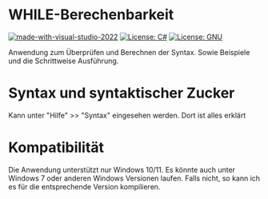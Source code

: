 # WHILE-Berechenbarkeit

[![made-with-visual-studio-2022](https://img.shields.io/badge/-Visual%20Studio-a478db)](https://visualstudio.microsoft.com/de/vs/community/)
[![License: C#](https://img.shields.io/badge/-C%23-green)](https://de.wikipedia.org/wiki/C-Sharp)
[![License: GNU](https://img.shields.io/badge/License-GNU-yellow)](https://www.gnu.org/licenses/gpl-3.0.html)

Anwendung zum Überprüfen und Berechnen der Syntax. Sowie Beispiele und die Schrittweise Ausführung.

# Syntax und syntaktischer Zucker

Kann unter "Hilfe" >> "Syntax" eingesehen werden. Dort ist alles erklärt

# Kompatibilität

Die Anwendung unterstützt nur Windows 10/11. Es könnte auch unter Windows 7 oder anderen Windows Versionen laufen. Falls nicht, so kann ich es für die entsprechende Version kompilieren.
